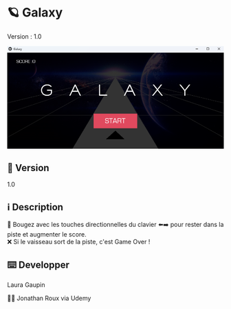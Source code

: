 # 🪐 Galaxy 
Version : 1.0 <br>

 ![screenshot](https://github.com/Naerys404/Galaxy/blob/main/images/thumb.bmp)

## :pushpin: Version 
1.0

## :information_source: Description

:rocket: Bougez avec les touches directionnelles du clavier ⬅️➡️ pour rester dans la piste et augmenter le score. <br>
:x: Si le vaisseau sort de la piste, c'est Game Over !


## :keyboard: Developper
Laura Gaupin

:man_teacher: Jonathan Roux via Udemy


